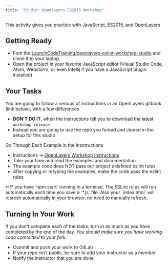 ```yaml
---
title: "Studio: Openlayers ES2015 Workshop"
---
```


This activity gives you practice with JavaScript, ES2015, and OpenLayers

## Getting Ready

- Fork the [LaunchCodeTraining/openlayers-eslint-workshop-studio](https://gitlab.com/LaunchCodeTraining/openlayers-eslint-workshop-studio) and clone it to your laptop.
- Open the project in your favorite JavaScript editor (Visual Studio Code, Atom, Webstorm, or even Intellij if you have a JavaScript plugin installed)

## Your Tasks

You are going to follow a serious of instructions in an OpenLayers gitbook (link below), with a few differences
- **DON'T DO IT**, when the instructions tell you to download the latest `workshop release`
- Instead you are going to use the repo you forked and cloned in the setup for this studio

Go Through Each Example in the Insctructions
- Instructions -> [OpenLayers Workshop Instructions](https://openlayers.org/workshop/en/)
- Take your time and read the examples and documentation
- The example code does NOT pass our project's defined eslint rules
- After copying or retyping the examples, make the code pass the eslint rules

<aside class="aside-note" markdown="1">
*If* you have `npm start` running in a terminal. The ESLint rules will run automatically each time you save a `*.js` file. Also your `index.html` will resresh automatically in your browser, no need to manually refresh.
</aside>

## Turning In Your Work

If you don't complete each of the tasks, turn in as much as you have completed by the end of the day. *You should make sure you have working code committed to your fork.*

- Commit and push your work to GitLab
- If your repo isn't public, be sure to add your instructor as a member
- Notify the instructor that you are done